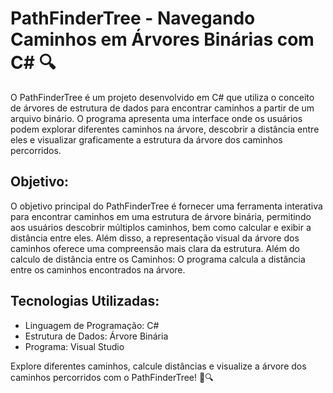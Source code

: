 # PathFinderTree - Navegando Caminhos em Árvores Binárias com C# 🔍
O PathFinderTree é um projeto desenvolvido em C# que utiliza o conceito de árvores de estrutura de dados para encontrar caminhos a partir de um arquivo binário. O programa apresenta uma interface onde os usuários podem explorar diferentes caminhos na árvore, descobrir a distância entre eles e visualizar graficamente a estrutura da árvore dos caminhos percorridos.

## Objetivo:
O objetivo principal do PathFinderTree é fornecer uma ferramenta interativa para encontrar caminhos em uma estrutura de árvore binária, permitindo aos usuários descobrir múltiplos caminhos, bem como calcular e exibir a distância entre eles. Além disso, a representação visual da árvore dos caminhos oferece uma compreensão mais clara da estrutura. Além do calculo de distância entre os Caminhos: O programa calcula a distância entre os caminhos encontrados na árvore.

## Tecnologias Utilizadas:
- Linguagem de Programação: C#
- Estrutura de Dados: Árvore Binária
- Programa: Visual Studio


Explore diferentes caminhos, calcule distâncias e visualize a árvore dos caminhos percorridos com o PathFinderTree! 🌳🔍






